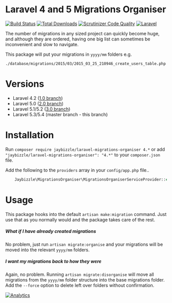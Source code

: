# Laravel 4 and 5 Migrations Organiser
 [![Build Status](https://img.shields.io/travis/JayBizzle/Laravel-Migrations-Organiser/master.svg?style=flat-square)](https://travis-ci.org/JayBizzle/Laravel-Migrations-Organiser)
 [![Total Downloads](https://img.shields.io/packagist/dt/JayBizzle/Laravel-Migrations-Organiser.svg?style=flat-square)](https://packagist.org/packages/jaybizzle/Laravel-Migrations-Organiser)
 [![Scrutinizer Code Quality](https://img.shields.io/scrutinizer/g/JayBizzle/Laravel-Migrations-Organiser.svg?style=flat-square)](https://scrutinizer-ci.com/g/JayBizzle/Laravel-Migrations-Organiser/?branch=master) [![Laravel](https://img.shields.io/badge/laravel-5.3.*-ff69b4.svg?style=flat-square)](https://laravel.com)

The number of migrations in any sized project can quickly become huge, and although they are ordered, having one big list can sometimes be inconvenient and slow to navigate.

This package will put your migrations in `yyyy/mm` folders e.g.

`./database/migrations/2015/03/2015_03_25_210946_create_users_table.php`

Versions
========
 - Laravel 4.2 ([1.0 branch](https://github.com/JayBizzle/Laravel-Migrations-Organiser/tree/1.0))
 - Laravel 5.0 ([2.0 branch](https://github.com/JayBizzle/Laravel-Migrations-Organiser/tree/2.0))
 - Laravel 5.1/5.2 ([3.0 branch](https://github.com/JayBizzle/Laravel-Migrations-Organiser/tree/3.0))
 - Laravel 5.3/5.4 (master branch - this branch)

Installation
============

Run `composer require jaybizzle/laravel-migrations-organiser 4.*` or add `"jaybizzle/laravel-migrations-organiser": "4.*"` to your `composer.json` file.

Add the following to the `providers` array in your `config/app.php` file..

```PHP
    Jaybizzle\MigrationsOrganiser\MigrationsOrganiserServiceProvider::class,
```

Usage
============
This package hooks into the default `artisan make:migration` command. Just use that as you normally would and the package takes care of the rest.

##### What if I have already created migrations
No problem, just run `artisan migrate:organise` and your migrations will be moved into the relevant `yyyy/mm` folders.

##### I want my migrations back to how they were
Again, no problem. Running `artisan migrate:disorganise` will move all migrations from the `yyyy/mm` folder structure into the base migrations folder. Add the `--force` option to delete left over folders without confirmation.

[![Analytics](https://ga-beacon.appspot.com/UA-72430465-1/Laravel-Migrations-Organiser/readme?pixel)](https://github.com/JayBizzle/Laravel-Migrations-Organiser)
